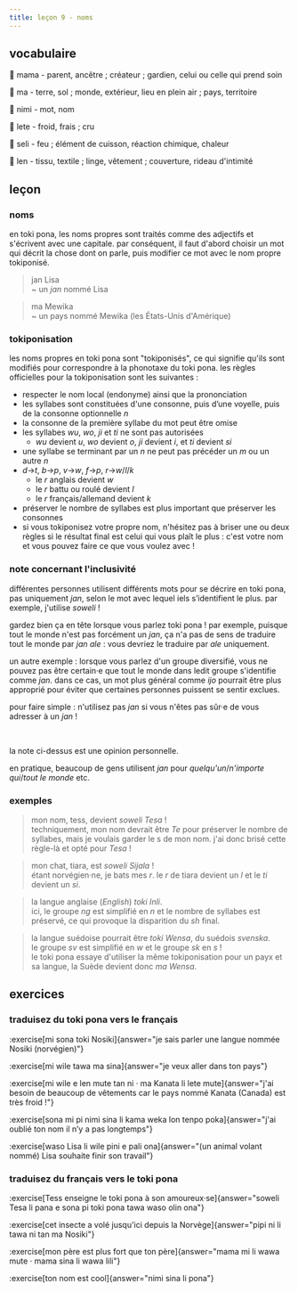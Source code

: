 ```yaml
---
title: leçon 9 - noms 
---
```

## vocabulaire
󱤱 mama - parent, ancêtre ; créateur ; gardien, celui ou celle qui prend soin

󱤰 ma - terre, sol ; monde, extérieur, lieu en plein air ; pays, territoire

󱥂 nimi - mot, nom

󱤦 lete - froid, frais ; cru

󱥗 seli - feu ; élément de cuisson, réaction chimique, chaleur

󱤥 len - tissu, textile ; linge, vêtement ; couverture, rideau d'intimité

## leçon
### noms
en toki pona, les noms propres sont traités comme des adjectifs et s'écrivent avec une capitale. par conséquent, il faut d'abord choisir un mot qui décrit la chose dont on parle, puis modifier ce mot avec le nom propre tokiponisé.

> jan Lisa \
> ~ un *jan* nommé Lisa

> ma Mewika \
> ~ un pays nommé Mewika (les États-Unis d'Amérique)

### tokiponisation
les noms propres en toki pona sont "tokiponisés", ce qui signifie qu'ils sont modifiés pour correspondre à la phonotaxe du toki pona. les règles officielles pour la tokiponisation sont les suivantes :

- respecter le nom local (endonyme) ainsi que la prononciation
- les syllabes sont constituées d'une consonne, puis d’une voyelle, puis de la consonne optionnelle *n*
- la consonne de la première syllabe du mot peut être omise
- les syllabes *wu*, *wo*, *ji* et *ti* ne sont pas autorisées
    - *wu* devient *u*, *wo* devient *o*, *ji* devient *i*, et *ti* devient *si*
- une syllabe se terminant par un *n* ne peut pas précéder un *m* ou un autre *n*
- *d*->*t*, *b*->*p*, *v*->*w*, *f*->*p*, *r*->*w*/*l*/*k*
    - le *r* anglais devient *w*
    - le *r* battu ou roulé devient *l*
    - le *r* français/allemand devient *k*
- préserver le nombre de syllabes est plus important que préserver les consonnes
- si vous tokiponisez votre propre nom, n'hésitez pas à briser une ou deux règles si le résultat final est celui qui vous plaît le plus : c'est votre nom et vous pouvez faire ce que vous voulez avec !

### note concernant l'inclusivité

différentes personnes utilisent différents mots pour se décrire en toki pona, pas uniquement *jan*, selon le mot avec lequel iels s’identifient le plus. par exemple, j'utilise *soweli* !

gardez bien ça en tête lorsque vous parlez toki pona !
par exemple, puisque tout le monde n'est pas forcément un *jan*, ça n'a pas de sens de traduire tout le monde par *jan ale* : vous devriez le traduire par *ale* uniquement.

un autre exemple : lorsque vous parlez d'un groupe diversifié, vous ne pouvez pas être certain·e que tout le monde dans ledit groupe s'identifie comme *jan*. dans ce cas, un mot plus général comme *ijo* pourrait être plus approprié pour éviter que certaines personnes puissent se sentir exclues.

pour faire simple : n'utilisez pas *jan* si vous n'êtes pas sûr·e de vous adresser à un *jan* !

<br />

la note ci-dessus est une opinion personnelle.

en pratique, beaucoup de gens utilisent *jan* pour *quelqu'un*/*n'importe qui*/*tout le monde* etc.

### exemples
> mon nom, tess, devient *soweli Tesa* ! \
> techniquement, mon nom devrait être *Te* pour préserver le nombre de syllabes, mais je voulais garder le s de mon nom. j'ai donc brisé cette règle-là et opté pour *Tesa* !

> mon chat, tiara, est *soweli Sijala* ! \
> étant norvégien·ne, je bats mes *r*. le *r* de tiara devient un *l* et le *ti* devient un *si*.

> la langue anglaise (*English*) *toki Inli*. \
> ici, le groupe *ng* est simplifié en *n* et le nombre de syllabes est préservé, ce qui provoque la disparition du *sh* final.

> la langue suédoise pourrait être *toki Wensa*, du suédois *svenska*. \
> le groupe *sv* est simplifié en *w* et le groupe *sk* en *s* ! \
> le toki pona essaye d'utiliser la même tokiponisation pour un payx et sa langue, la Suède devient donc *ma Wensa*.

## exercices
### traduisez du toki pona vers le français
:exercise[mi sona toki Nosiki]{answer="je sais parler une langue nommée Nosiki (norvégien)"}

:exercise[mi wile tawa ma sina]{answer="je veux aller dans ton pays"}

:exercise[mi wile e len mute tan ni · ma Kanata li lete mute]{answer="j'ai besoin de beaucoup de vêtements car le pays nommé Kanata (Canada) est très froid !"}

:exercise[sona mi pi nimi sina li kama weka lon tenpo poka]{answer="j'ai oublié ton nom il n’y a pas longtemps"}

:exercise[waso Lisa li wile pini e pali ona]{answer="(un animal volant nommé) Lisa souhaite finir son travail"}

### traduisez du français vers le toki pona
:exercise[Tess enseigne le toki pona à son amoureux·se]{answer="soweli Tesa li pana e sona pi toki pona tawa waso olin ona"}

:exercise[cet insecte a volé jusqu'ici depuis la Norvège]{answer="pipi ni li tawa ni tan ma Nosiki"}

:exercise[mon père est plus fort que ton père]{answer="mama mi li wawa mute · mama sina li wawa lili"}

:exercise[ton nom est cool]{answer="nimi sina li pona"}